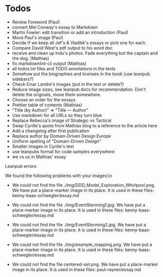 # Todos

- Review Foreword (Paul)
- convert Mel Conway's essay to Markdown
- Martin Fowler: edit transition or add an introduction (Paul)
- Move Paul's image (Paul)
- Decide if we keep all Jef's & Vladikk's essays or pick one for each.
- Compare David West's pdf output to his word doc
- receive and clean up Indu's photos. Fade everything but the captain and the dog. (Mathias)
- fix markdownlint-cli output (Mathias)
- all todos.txt files and TODO annotations in the texts 
- Somehow put the biographies and licenses in the book (use leanpub sidebars?)
- Check Einar Landre's images (put in the text or delete?)
- Reduce image sizes, see leanpub docs for recommendation. Don't delete the originals, move them somewhere. 
- Choose an order for the essays
- Prettier table of contents (Mathias)
- "Title (by Author)" => "Title — Author"
- Use markdown for all URLs so they turn blue
- Replace Rebecca's image of Strategic vs Tactical
- Swap Cyrille's quote from Mathias blog to a reference to the article here
- Add a changelog after first publication
- Replace author by Domain-Driven Design Europe
- Uniform spelling of "Domain-Driven Design" 
- Smaller images in Cyrille's text
- use leanpubs format for code samples everywhere
- we vs us in Mathias' essay

Leanpub errors:

We found the following problems with your images:\n
- We could not find the file ./img/DDD_Model_Exploration_Whirlpool.png. We have put a place-marker image in its place. It is used in these files: kenny-baas-schwegler/essay.md

- We could not find the file ./img/EventStorming1.jpg. We have put a place-marker image in its place. It is used in these files: kenny-baas-schwegler/essay.md

- We could not find the file ./img/EventStorming2.jpg. We have put a place-marker image in its place. It is used in these files: kenny-baas-schwegler/essay.md

- We could not find the file ./img/example_mapping.png. We have put a place-marker image in its place. It is used in these files: kenny-baas-schwegler/essay.md

- We could not find the file centered-set.png. We have put a place-marker image in its place. It is used in these files: paul-rayner/essay.md